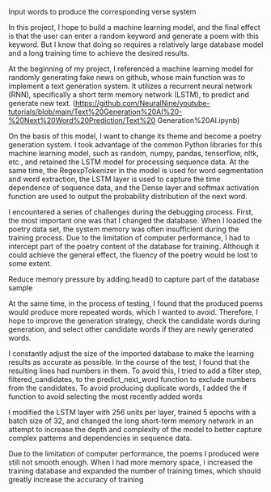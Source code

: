 Input words to produce the corresponding verse system


In this project, I hope to build a machine learning model, and the final effect is that the user can enter a random keyword and generate a poem with this keyword. But I know that doing so requires a relatively large database model and a long training time to achieve the desired results.


At the beginning of my project, I referenced a machine learning model for randomly generating fake news on github, whose main function was to implement a text generation system. It utilizes a recurrent neural network (RNN), specifically a short term memory network (LSTM), to predict and generate new text. (https://github.com/NeuralNine/youtube-tutorials/blob/main/Text%20Generation%20AI%20-%20Next%20Word%20Prediction/Text%20 Generation%20AI.ipynb)


On the basis of this model, I want to change its theme and become a poetry generation system.
I took advantage of the common Python libraries for this machine learning model, such as random, numpy, pandas, tensorflow, nltk, etc., and retained the LSTM model for processing sequence data.
At the same time, the RegexpTokenizer in the model is used for word segmentation and word extraction, the LSTM layer is used to capture the time dependence of sequence data, and the Dense layer and softmax activation function are used to output the probability distribution of the next word.


I encountered a series of challenges during the debugging process. First, the most important one was that I changed the database. When I loaded the poetry data set, the system memory was often insufficient during the training process. Due to the limitation of computer performance, I had to intercept part of the poetry content of the database for training. Although it could achieve the general effect, the fluency of the poetry 
would be lost to some extent.


Reduce memory pressure by adding.head() to capture part of the database sample



At the same time, in the process of testing, I found that the produced poems would produce more repeated words, which I wanted to avoid. Therefore, I hope to improve the generation strategy, check the candidate words during generation, and select other candidate words if they are newly generated words.



I constantly adjust the size of the imported database to make the learning results as accurate as possible.
In the course of the test, I found that the resulting lines had numbers in them. To avoid this, I tried to add a filter step, filtered_candidates, to the predict_next_word function to exclude numbers from the candidates. To avoid producing duplicate words, I added the if function to avoid selecting the most recently added words


I modified the LSTM layer with 256 units per layer, trained 5 epochs with a batch size of 32, and changed the long short-term memory network in an attempt to increase the depth and complexity of the model to better capture complex patterns and dependencies in sequence data.

Due to the limitation of computer performance, the poems I produced were still not smooth enough. When I had more memory space, I increased the training database and expanded the number of training times, which should greatly increase the accuracy of training




